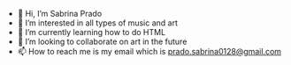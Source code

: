 - 👋 Hi, I’m Sabrina Prado
- 👀 I’m interested in all types of music and art
- 🌱 I’m currently learning how to do HTML
- 💞️ I’m looking to collaborate on art in the future
- 📫 How to reach me is my email which is prado.sabrina0128@gmail.com

<!---
sabrinaprado/sabrinaprado is a ✨ special ✨ repository because its `README.md` (this file) appears on your GitHub profile.
You can click the Preview link to take a look at your changes.
--->
